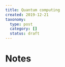```yaml
---
title: Quantum computing
created: 2019-12-21
taxonomy:
  type: post
  category: []
  status: draft
---
```


# Notes

